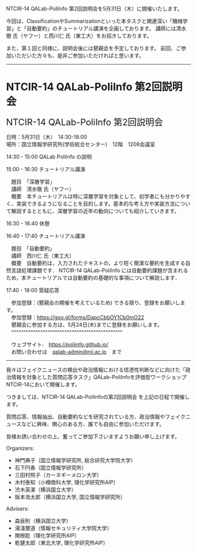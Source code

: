 NTCIR-14 QALab-PoliInfo 第2回説明会を5月31日（木）に開催いたします。

今回は、ClassificationやSummarizationといった本タスクと関連深い「機械学習」と「自動要約」のチュートリアル講演を企画しております。
講師には清水徹 氏（ヤフー）と西川仁 氏（東工大）をお招きしております。

また、第１回と同様に、説明会後には懇親会を予定しております。
前回、ご参加いただいた方々も、是非ご参加いただければと思います。

--------------------------------------------------------------
# NTCIR-14 QALab-PoliInfo 第2回説明会

<span style="font-size:x-large;"> NTCIR-14 QALab-PoliInfo 第2回説明会 </span>

日時：5月31日（木）　14:30-18:00<br>
場所：国立情報学研究所(学術総合センター)　12階　1208会議室

14:30 - 15:00  QALab PoliInfo の説明

15:00 - 16:30  チュートリアル講演

　題目　「深層学習」<br>
　講師　清水徹 氏（ヤフー）　<br>
　概要　本チュートリアルは特に深層学習を対象として、初学者にも分かりやすく、実装できるようになることを目的します。基本的な考え方や実装方法について解説するとともに、深層学習の近年の動向についても紹介していきます。

16:30 - 16:40  休憩

16:40 - 17:40  チュートリアル講演　　

　題目　「自動要約」<br>
　講師　西川仁 氏（東工大）　<br>
　概要　自動要約は，入力されたテキストの，より短く簡潔な要約を生成する自然言語処理課題です． NTCIR-14 QALab-PoliInfo には自動要約課題が含まれるため，本チュートリアルでは自動要約の基礎的な事項について解説します．

17:40 - 18:00  質疑応答

　参加登録：(懇親会の開催を考えているため) できる限り、登録をお願いします。<br>
　参加登録：https://goo.gl/forms/DapcCbbOY1Cb0mO22 <br>
　懇親会に参加する方は、5月24日(木)までに登録をお願いします。<br>
　^^^^^^^^^^^^^^^^^^^^^^^^^^^^^^^^^^^^^^^^^^^^^^

　ウェブサイト:　https://poliinfo.github.io/<br>
　お問い合わせは　qalab-admin@nii.ac.jp　まで

--------------------------------------------------------------

我々はフェイクニュースの検出や政治情報における信憑性判断などに向けた「政治情報を対象とした質問応答タスク」QALab-PoliInfoを評価型ワークショップNTCIR-14において開催します。

つきましては、NTCIR-14 QALab-PoliInfoの第2回説明会 を上記の日程で開催します。

質問応答、情報抽出、自動要約などを研究されている方、政治情報やフェイクニュースなどに興味、関心のある方、誰でも自由に参加いただけます。

皆様お誘い合わせの上、奮ってご参加下さいますようお願い申し上げます。

Organizers:
- 神門典子（国立情報学研究所, 総合研究大学院大学）
- 石下円香（国立情報学研究所）
- 三田村照子（カーネギーメロン大学）
- 木村泰知（小樽商科大学, 理化学研究所AIP）
- 渋木英潔（横浜国立大学）
- 阪本浩太郎（横浜国立大学, 国立情報学研究所）

Advisers:
- 森辰則（横浜国立大学）
- 湯淺墾道（情報セキュリティ大学院大学）
- 関根聡（理化学研究所AIP）
- 乾健太郎（東北大学, 理化学研究所AIP）
